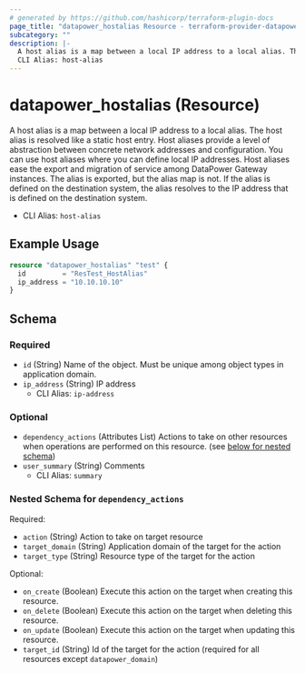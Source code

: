 ```yaml
---
# generated by https://github.com/hashicorp/terraform-plugin-docs
page_title: "datapower_hostalias Resource - terraform-provider-datapower"
subcategory: ""
description: |-
  A host alias is a map between a local IP address to a local alias. The host alias is resolved like a static host entry. Host aliases provide a level of abstraction between concrete network addresses and configuration. You can use host aliases where you can define local IP addresses. Host aliases ease the export and migration of service among DataPower Gateway instances. The alias is exported, but the alias map is not. If the alias is defined on the destination system, the alias resolves to the IP address that is defined on the destination system.
  CLI Alias: host-alias
---
```


# datapower_hostalias (Resource)

A host alias is a map between a local IP address to a local alias. The host alias is resolved like a static host entry. Host aliases provide a level of abstraction between concrete network addresses and configuration. You can use host aliases where you can define local IP addresses. Host aliases ease the export and migration of service among DataPower Gateway instances. The alias is exported, but the alias map is not. If the alias is defined on the destination system, the alias resolves to the IP address that is defined on the destination system.
  - CLI Alias: `host-alias`

## Example Usage

```terraform
resource "datapower_hostalias" "test" {
  id         = "ResTest_HostAlias"
  ip_address = "10.10.10.10"
}
```

<!-- schema generated by tfplugindocs -->
## Schema

### Required

- `id` (String) Name of the object. Must be unique among object types in application domain.
- `ip_address` (String) IP address
  - CLI Alias: `ip-address`

### Optional

- `dependency_actions` (Attributes List) Actions to take on other resources when operations are performed on this resource. (see [below for nested schema](#nestedatt--dependency_actions))
- `user_summary` (String) Comments
  - CLI Alias: `summary`

<a id="nestedatt--dependency_actions"></a>
### Nested Schema for `dependency_actions`

Required:

- `action` (String) Action to take on target resource
- `target_domain` (String) Application domain of the target for the action
- `target_type` (String) Resource type of the target for the action

Optional:

- `on_create` (Boolean) Execute this action on the target when creating this resource.
- `on_delete` (Boolean) Execute this action on the target when deleting this resource.
- `on_update` (Boolean) Execute this action on the target when updating this resource.
- `target_id` (String) Id of the target for the action (required for all resources except `datapower_domain`)

